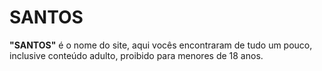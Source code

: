 # SANTOS
<b>"SANTOS"</b> é o nome do site, aqui vocês encontraram de tudo um pouco, inclusive conteúdo adulto, proibido para menores de 18 anos.
